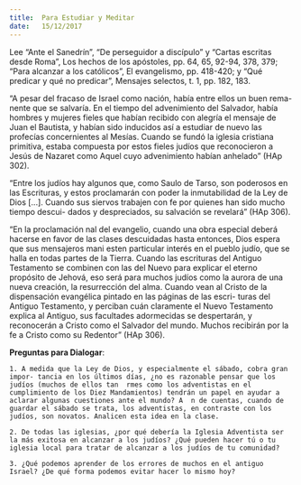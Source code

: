 ```yaml
---
title:  Para Estudiar y Meditar
date:   15/12/2017
---
```


Lee “Ante el Sanedrín”, “De perseguidor a discípulo” y “Cartas escritas desde Roma”, Los hechos de los apóstoles, pp. 64, 65, 92-94, 378, 379; “Para alcanzar a los católicos”, El evangelismo, pp. 418-420; y “Qué predicar y qué no predicar”, Mensajes selectos, t. 1, pp. 182, 183.

“A pesar del fracaso de Israel como nación, había entre ellos un buen rema- nente que se salvaría. En el tiempo del advenimiento del Salvador, había hombres y mujeres fieles que habían recibido con alegría el mensaje de Juan el Bautista, y habían sido inducidos así a estudiar de nuevo las profecías concernientes al Mesías. Cuando se fundó la iglesia cristiana primitiva, estaba compuesta por estos fieles judíos que reconocieron a Jesús de Nazaret como Aquel cuyo advenimiento habían anhelado” (HAp 302).

“Entre los judíos hay algunos que, como Saulo de Tarso, son poderosos en las Escrituras, y estos proclamarán con poder la inmutabilidad de la Ley de Dios [...]. Cuando sus siervos trabajen con fe por quienes han sido mucho tiempo descui- dados y despreciados, su salvación se revelará” (HAp 306).

“En la proclamación  nal del evangelio, cuando una obra especial deberá hacerse en favor de las clases descuidadas hasta entonces, Dios espera que sus mensajeros mani esten particular interés en el pueblo judío, que se halla en todas partes de la Tierra. Cuando las escrituras del Antiguo Testamento se combinen con las del Nuevo para explicar el eterno propósito de Jehová, eso será para muchos judíos como la aurora de una nueva creación, la resurrección del alma. Cuando vean al Cristo de la dispensación evangélica pintado en las páginas de las escri- turas del Antiguo Testamento, y perciban cuán claramente el Nuevo Testamento explica al Antiguo, sus facultades adormecidas se despertarán, y reconocerán a Cristo como el Salvador del mundo. Muchos recibirán por la fe a Cristo como su Redentor” (HAp 306).

**Preguntas para Dialogar**:

`1. A medida que la Ley de Dios, y especialmente el sábado, cobra gran impor- tancia en los últimos días, ¿no es razonable pensar que los judíos (muchos de ellos tan  rmes como los adventistas en el cumplimiento de los Diez Mandamientos) tendrán un papel en ayudar a aclarar algunas cuestiones ante el mundo? A  n de cuentas, cuando de guardar el sábado se trata, los adventistas, en contraste con los judíos, son novatos. Analicen esta idea en la clase.`

`2. De todas las iglesias, ¿por qué debería la Iglesia Adventista ser la más exitosa en alcanzar a los judíos? ¿Qué pueden hacer tú o tu iglesia local para tratar de alcanzar a los judíos de tu comunidad?`

`3. ¿Qué podemos aprender de los errores de muchos en el antiguo Israel? ¿De qué forma podemos evitar hacer lo mismo hoy?`